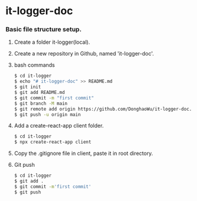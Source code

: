 # it-logger-doc

### Basic file structure setup.

1. Create a folder it-logger(local).

2. Create a new repository in Github, named 'it-logger-doc'.

3. bash commands

    ```bash
    $ cd it-logger
    $ echo "# it-logger-doc" >> README.md
    $ git init
    $ git add README.md
    $ git commit -m "first commit"
    $ git branch -M main
    $ git remote add origin https://github.com/DonghaoWu/it-logger-doc.git
    $ git push -u origin main
    ```

4. Add a create-react-app client folder.

    ```bash
    $ cd it-logger
    $ npx create-react-app client
    ```

5. Copy the .gitignore file in client, paste it in root directory.

6. Git push

    ```bash
    $ cd it-logger
    $ git add .
    $ git commit -m'first commit'
    $ git push
    ```
